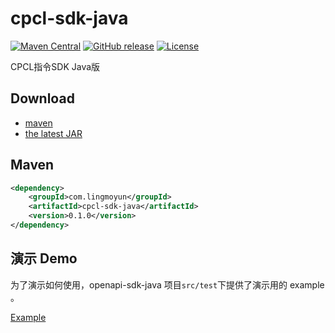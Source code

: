 # cpcl-sdk-java
[![Maven Central](https://img.shields.io/maven-central/v/com.lingmoyun/cpcl-sdk-java.svg?label=Maven%20Central)](https://search.maven.org/search?q=g:com.lingmoyun%20AND%20a:cpcl-sdk-java)
[![GitHub release](https://img.shields.io/github/release/lingmoyun/cpcl-sdk-java.svg)](https://github.com/lingmoyun/cpcl-sdk-java/releases)
[![License](https://img.shields.io/badge/license-MIT-4EB1BA.svg)](https://www.opensource.org/licenses/mit-license.php)

CPCL指令SDK Java版



## Download

- [maven][1]
- [the latest JAR][2]

[1]: https://repo1.maven.org/maven2/com/lingmoyun/cpcl-sdk-java/
[2]: https://search.maven.org/remote_content?g=com.lingmoyun&a=cpcl-sdk-java&v=LATEST

## Maven

```xml
<dependency>
    <groupId>com.lingmoyun</groupId>
    <artifactId>cpcl-sdk-java</artifactId>
    <version>0.1.0</version>
</dependency>
```

## 演示 Demo

为了演示如何使用，openapi-sdk-java 项目`src/test`下提供了演示用的 example 。


[Example](https://github.com/lingmoyun/cpcl-sdk-java/blob/main/src/test/java/com/lingmoyun/example/CpclExample.java)

